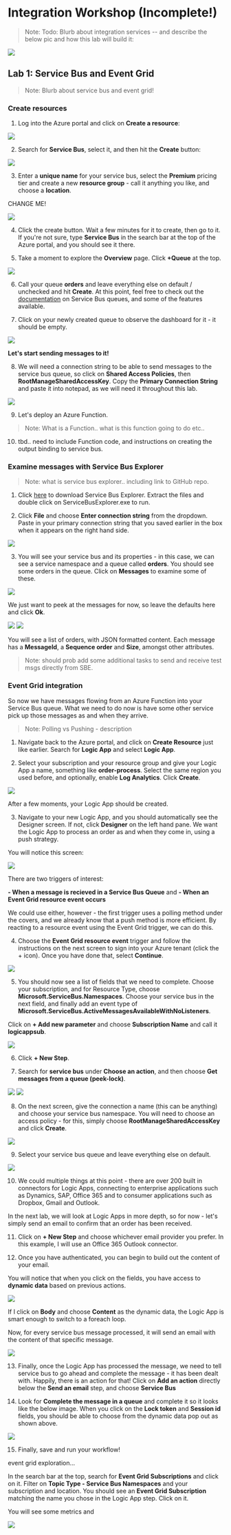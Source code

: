 # Integration Workshop (Incomplete!)

>Note: Todo: Blurb about integration services -- and describe the below pic and how this lab will build it:

<img src="imgs/architecture.png">

## Lab 1: Service Bus and Event Grid

>Note: Blurb about service bus and event grid!

### Create resources

1. Log into the Azure portal and click on **Create a resource**:

<img src="imgs/Create.PNG">

2. Search for **Service Bus**, select it, and then hit the **Create** button:

<img src="imgs/CreateSB.PNG">

3. Enter a **unique name** for your service bus, select the **Premium** pricing tier and create a new **resource group** - call it anything you like, and choose a **location**.

CHANGE ME!

<img src="imgs/CreateSB2.PNG">

4. Click the create button. Wait a few minutes for it to create, then go to it. If you're not sure, type **Service Bus** in the search bar at the top of the Azure portal, and you should see it there.

5. Take a moment to explore the **Overview** page. Click **+Queue** at the top. 

<img src="imgs/Queue.PNG">

6. Call your queue **orders** and leave everything else on default / unchecked and hit **Create**.  At this point, feel free to check out the [documentation](https://docs.microsoft.com/en-us/azure/service-bus-messaging/service-bus-queues-topics-subscriptions#queues) on Service Bus queues, and some of the features available. 

7. Click on your newly created queue to observe the dashboard for it - it should be empty.  

<img src="imgs/QueueStats.PNG">

**Let's start sending messages to it!**

8. We will need a connection string to be able to send messages to the service bus queue, so click on **Shared Access Policies**, then **RootManageSharedAccessKey**.  Copy the **Primary Connection String** and paste it into notepad, as we will need it throughout this lab.

<img src="imgs/conn.PNG">

9. Let's deploy an Azure Function. 

>Note: What is a Function.. what is this function going to do etc.. 

10. tbd.. need to include Function code, and instructions on creating the output binding to service bus. 

### Examine messages with Service Bus Explorer

>Note: what is service bus explorer.. including link to GitHub repo. 

1. Click [here](https://github.com/paolosalvatori/ServiceBusExplorer/releases/download/4.1.112/ServiceBusExplorer-4.1.112.zip) to download Service Bus Explorer.  Extract the files and double click on ServiceBusExplorer.exe to run. 

2. Click **File** and choose **Enter connection string** from the dropdown.  Paste in your primary connection string that you saved earlier in the box when it appears on the right hand side.

<img src="imgs/sbe1.PNG">

3. You will see your service bus and its properties - in this case, we can see a service namespace and a queue called **orders**. You should see some orders in the queue. Click on **Messages** to examine some of these.

<img src="imgs/sbe2.PNG">

We just want to peek at the messages for now, so leave the defaults here and click **Ok**.

<img src="imgs/sbe3.PNG">

<img src="imgs/sbe4.PNG">

You will see a list of orders, with JSON formatted content.  Each message has a **MessageId**, a **Sequence order** and **Size**, amongst other attributes.

>Note: should prob add some additional tasks to send and receive test msgs directly from SBE. 

### Event Grid integration

So now we have messages flowing from an Azure Function into your Service Bus queue. What we need to do now is have some other service pick up those messages as and when they arrive.

>Note: Polling vs Pushing - description

1. Navigate back to the Azure portal, and click on **Create Resource** just like earlier. Search for **Logic App** and select **Logic App**. 

2. Select your subscription and your resource group and give your Logic App a name, something like **order-process**. Select the same region you used before, and optionally, enable **Log Analytics**. Click **Create**.

<img src="imgs/logicapp.PNG">

After a few moments, your Logic App should be created. 

3. Navigate to your new Logic App, and you should automatically see the Designer screen. If not, click **Designer** on the left hand pane. We want the Logic App to process an order as and when they come in, using a push strategy.  

You will notice this screen:

<img src="imgs/logicapp2.PNG">

There are two triggers of interest:

**- When a message is recieved in a Service Bus Queue** and
**- When an Event Grid resource event occurs**

We could use either, however - the first trigger uses a polling method under the covers, and we already know that a push method is more efficient. By reacting to a resource event using the Event Grid trigger, we can do this.

4. Choose the **Event Grid resource event** trigger and follow the instructions on the next screen to sign into your Azure tenant (click the + icon). Once you have done that, select **Continue**.


<img src="imgs/logicapp3.PNG">


5. You should now see a list of fields that we need to complete.  Choose your subscription, and for Resource Type, choose **Microsoft.ServiceBus.Namespaces**. Choose your service bus in the next field, and finally add an event type of **Microsoft.ServiceBus.ActiveMessagesAvailableWithNoListeners**. 

Click on **+ Add new parameter** and choose **Subscription Name** and call it **logicappsub**. 

<img src="imgs/logicapp4.PNG">


6. Click **+ New Step**.

7. Search for **service bus** under **Choose an action**, and then choose **Get messages from a queue (peek-lock)**. 

<img src="imgs/logicapp5.PNG">

<img src="imgs/logicapp6.PNG">

8. On the next screen, give the connection a name (this can be anything) and choose your service bus namespace.  You will need to choose an access policy - for this, simply choose **RootManageSharedAccessKey** and click **Create**.

<img src="imgs/logicapp7.PNG">

9. Select your service bus queue and leave everything else on default. 

<img src="imgs/sb.PNG">

10. We could multiple things at this point - there are over 200 built in connectors for Logic Apps, connecting to enterprise applications such as Dynamics, SAP, Office 365 and to consumer applications such as Dropbox, Gmail and Outlook. 

In the next lab, we will look at Logic Apps in more depth, so for now - let's simply send an email to confirm that an order has been received.

11. Click on **+ New Step** and choose whichever email provider you prefer.  In this example, I will use an Office 365 Outlook connector.

12. Once you have authenticated, you can begin to build out the content of your email.

You will notice that when you click on the fields, you have access to **dynamic data** based on previous actions. 

<img src="imgs/logicapp8.PNG">

If I click on **Body** and choose **Content** as the dynamic data, the Logic App is smart enough to switch to a foreach loop. 

Now, for every service bus message processed, it will send an email with the content of that specific message. 

<img src="imgs/logicapp9.PNG">

13. Finally, once the Logic App has processed the message, we need to tell service bus to go ahead and complete the message - it has been dealt with. Happily, there is an action for that! Click on **Add an action** directly below the **Send an email** step, and choose **Service Bus** 

14. Look for **Complete the message in a queue** and complete it so it looks like the below image.  When you click on the **Lock token** and **Session id** fields, you should be able to choose from the dynamic data pop out as shown above. 

<img src="imgs/logicapp10.PNG">

15. Finally, save and run your workflow!








event grid exploration... 


In the search bar at the top, search for **Event Grid Subscriptions** and click on it. Filter on **Topic Type - Service Bus Namespaces** and your subscription and location. You should see an **Event Grid Subscription** matching the name you chose in the Logic App step. Click on it. 

You will see some metrics and 

<img src="imgs/eventgridsub.PNG">